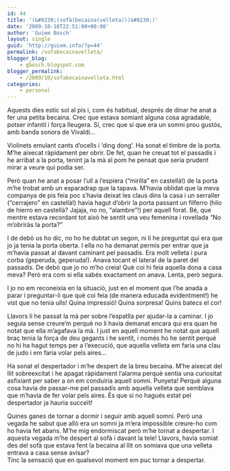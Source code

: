 ```yaml
---
id: 44
title: '(&#8230;(sofà(becaina(velleta)))&#8230;)'
date: '2009-10-10T22:51:00+00:00'
author: 'Guiem Bosch'
layout: single
guid: 'http://guiem.info/?p=44'
permalink: /sofabecainavelleta/
blogger_blog:
    - gbosch.blogspot.com
blogger_permalink:
    - /2009/10/sofabecainavelleta.html
categories:
    - personal
---
```


Aquests dies estic sol al pis i, com és habitual, després de dinar he anat a fer una petita becaina. Crec que estava somiant alguna cosa agradable, potser infantil i força lleugera. Sí, crec que sí que era un somni prou gustós, amb banda sonora de Vivaldi…

Violinets emulant cants d’ocells i ‘ding dong’. Ha sonat el timbre de la porta. M’he aixecat ràpidament per obrir. De fet, quan he creuat tot el passadís i he arribat a la porta, tenint ja la mà al pom he pensat que seria prudent mirar a veure qui podia ser.

Però quan he anat a posar l’ull a l’espiera (“mirilla” en castellà!) de la porta m’he trobat amb un esparadrap que la tapava. M’havia oblidat que la meva companya de pis feia poc s’havia deixat les claus dins la casa i un serraller (“cerrajero” en castellà!) havia hagut d’obrir la porta passant un filferro (hilo de hierro en castellà? Jajaja, no no, “alambre”!) per aquell forat. Bé, que mentre estava recordant tot això he sentit una veu femenina i rovellada “No m’obriràs la porta?”

I de debò us ho dic, no ho he dubtat un segon, ni li he preguntat qui era que jo ja tenia la porta oberta. I ella no ha demanat permís per entrar que ja m’havia passat al davant caminant pel passadís. Era molt velleta i pura corba (geperuda, geperuda!). Anava tocant el lateral de la paret del passadís. De debò que jo no m’ho creia! Què coi hi feia aquella dona a casa meva? Però era com si ella sabés exactament on anava. Lenta, però segura.

I jo no em reconeixia en la situació, just en el moment que l’he anada a parar i preguntar-li que què coi feia (de manera educada evidentment!) he vist que no tenia ulls! Quina impressió! Quina sorpresa! Quins batecs el cor!

Llavors li he passat la mà per sobre l’espatlla per ajudar-la a caminar. I jo seguia sense creure’m perquè no li havia demanat encara qui era quan he notat que ella m’agafava la mà. I just en aquell moment he notat que aquell braç tenia la força de deu gegants i he sentit, i només ho he sentit perquè no hi ha hagut temps per a l’execució, que aquella velleta em faria una clau de judo i em faria volar pels aires…

Ha sonat el despertador i m’he despert de la breu becaina. M’he aixecat del llit sobreexcitat i he apagat ràpidament l’alarma perquè sentia una curiositat asfixiant per saber a on em conduiria aquell somni. Punyeta! Perquè alguna cosa havia de passar-me pel passadís amb aquella velleta que semblava que m’havia de fer volar pels aires. És que si no hagués estat pel despertador ja hauria succeït!

Quines ganes de tornar a dormir i seguir amb aquell somni. Però una vegada he sabut que allò era un somni ja m’era impossible creure-ho com ho havia fet abans. M’he mig endormiscat però m’he tornat a despertar. I aquesta vegada m’he despert al sofà i davant la tele! Llavors, havia somiat des del sofà que estava fent la becaina al llit on somiava que una velleta entrava a casa sense avisar?  
Tinc la sensació que en qualsevol moment em puc tornar a despertar.